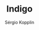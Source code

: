 ---
title: "Indigo"
github: https://github.com/sergiokopplin/indigo
demo: http://sergiokopplin.github.io/indigo/
author: Sérgio Kopplin
ssg:
  - Jekyll
cms:
  - No Cms
---